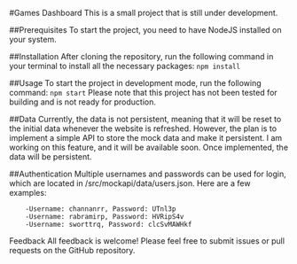 #Games Dashboard
This is a small project that is still under development.

##Prerequisites
To start the project, you need to have NodeJS installed on your system.                         

##Installation
    After cloning the repository, run the following command in your terminal to install all the necessary packages:
    ```npm install```

##Usage
    To start the project in development mode, run the following command:
    ```npm start```
    Please note that this project has not been tested for building and is not ready for production.

##Data
    Currently, the data is not persistent, meaning that it will be reset to the initial data whenever the website is refreshed. However, the plan is to implement a simple API to store the mock data and make it persistent. I am working on this feature, and it will be available soon. Once implemented, the data will be persistent.

##Authentication
    Multiple usernames and passwords can be used for login, which are located in /src/mockapi/data/users.json. Here are a few examples:

        -Username: channanrr, Password: UTnl3p
        -Username: rabramirp, Password: HVRipS4v
        -Username: sworttrq, Password: clcSvMAWHkf

Feedback
All feedback is welcome! Please feel free to submit issues or pull requests on the GitHub repository.